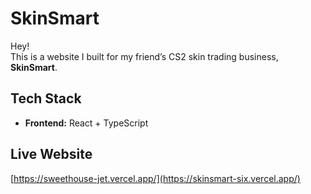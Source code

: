 # SkinSmart

Hey!  
This is a website I built for my friend’s CS2 skin trading business, **SkinSmart**.  

## Tech Stack  
- **Frontend:** React + TypeScript  

## Live Website  
[https://sweethouse-jet.vercel.app/](https://skinsmart-six.vercel.app/)
